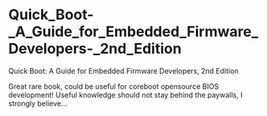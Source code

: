# Quick_Boot-_A_Guide_for_Embedded_Firmware_Developers-_2nd_Edition
Quick Boot: A Guide for Embedded Firmware Developers, 2nd Edition

Great rare book, could be useful for coreboot opensource BIOS development!
Useful knowledge should not stay behind the paywalls, I strongly believe...
